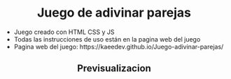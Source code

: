 <h1 align="center">Juego de adivinar parejas</h1>
<ul>
 <li>Juego creado con HTML CSS y JS</li>
 <li>Todas las instrucciones de uso están en la pagina web del juego</li>
 <li>Pagina web del juego: https://kaeedev.github.io/Juego-adivinar-parejas/ </li>
</ul>

<h2 align="center">Previsualizacion</h2>
<img = ![image](https://github.com/user-attachments/assets/54da8006-17f1-45fd-86c5-7fc9b8f95be3)>

